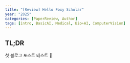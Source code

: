 ```yaml
---
title: "[Review] Hello Foxy Scholar"
year: "2025"
categories: [PaperReview, Author]
tags: [intro, BasicAI, Medical, Bio+AI, ComputerVision]
---
```


## TL;DR
첫 블로그 포스트 테스트 🎉
